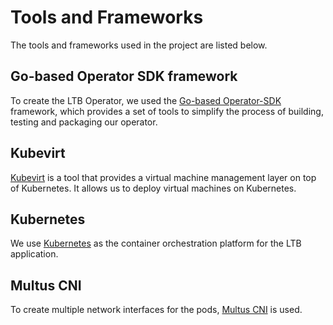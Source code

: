 # Tools and Frameworks

The tools and frameworks used in the project are listed below.

## Go-based Operator SDK framework

To create the LTB Operator, we used the [Go-based Operator-SDK](https://sdk.operatorframework.io/docs/building-operators/golang/quickstart/) framework, which provides a set of tools to simplify the process of building, testing and packaging our operator.

## Kubevirt

[Kubevirt](https://kubevirt.io/) is a tool that provides a virtual machine management layer on top of Kubernetes. It allows us to deploy virtual machines on Kubernetes.

## Kubernetes

We use [Kubernetes](https://kubernetes.io/) as the container orchestration platform for the LTB application.

## Multus CNI

To create multiple network interfaces for the pods, [Multus CNI](https://github.com/k8snetworkplumbingwg/multus-cni) is used.
